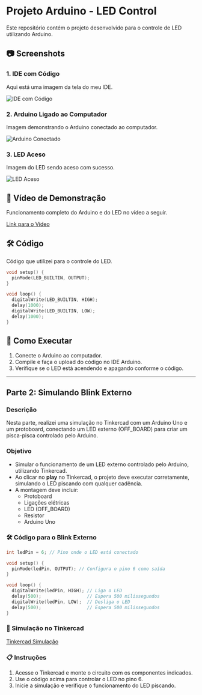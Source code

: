 # Projeto Arduino - LED Control

Este repositório contém o projeto desenvolvido para o controle de LED utilizando Arduino.

## 📷 Screenshots

### 1. IDE com Código
Aqui está uma imagem da tela do meu IDE.

![IDE com Código](/assets/codigo.png)

### 2. Arduino Ligado ao Computador
Imagem demonstrando o Arduino conectado ao computador.

![Arduino Conectado](assets/cabo.jpeg)

### 3. LED Aceso
Imagem do LED sendo aceso com sucesso.

![LED Aceso](assets/led.jpeg)

## 🎥 Vídeo de Demonstração
Funcionamento completo do Arduino e do LED no vídeo a seguir.

[Link para o Vídeo](assets/video.mp4)

## 🛠️ Código

Código que utilizei para o controle do LED.

```cpp
void setup() {
  pinMode(LED_BUILTIN, OUTPUT);
}

void loop() {
  digitalWrite(LED_BUILTIN, HIGH);  
  delay(1000);                      
  digitalWrite(LED_BUILTIN, LOW);   
  delay(1000);                      
}
```

## 🚀 Como Executar

1. Conecte o Arduino ao computador.
2. Compile e faça o upload do código no IDE Arduino.
3. Verifique se o LED está acendendo e apagando conforme o código.

---

## Parte 2: Simulando Blink Externo

### Descrição

Nesta parte, realizei uma simulação no Tinkercad com um Arduino Uno e um protoboard, conectando um LED externo (OFF_BOARD) para criar um pisca-pisca controlado pelo Arduino. 

### Objetivo

- Simular o funcionamento de um LED externo controlado pelo Arduino, utilizando Tinkercad.
- Ao clicar no **play** no Tinkercad, o projeto deve executar corretamente, simulando o LED piscando com qualquer cadência.
- A montagem deve incluir:
  - Protoboard
  - Ligações elétricas
  - LED (OFF_BOARD)
  - Resistor
  - Arduino Uno

### 🛠️ Código para o Blink Externo

```cpp
int ledPin = 6; // Pino onde o LED está conectado

void setup() {
  pinMode(ledPin, OUTPUT); // Configura o pino 6 como saída
}

void loop() {
  digitalWrite(ledPin, HIGH); // Liga o LED
  delay(500);                 // Espera 500 milissegundos
  digitalWrite(ledPin, LOW);  // Desliga o LED
  delay(500);                 // Espera 500 milissegundos
}
```

### 🎥 Simulação no Tinkercad

[Tinkercad Simulação](https://www.tinkercad.com/things/f4UbGFhrSkU-pisca-pisca-ponderada?sharecode=SCBV4frkBzzoMGeRryf0DI8N6RjLT-6B1Zu8GtLbb-A)

### 📋 Instruções

1. Acesse o Tinkercad e monte o circuito com os componentes indicados.
2. Use o código acima para controlar o LED no pino 6.
3. Inicie a simulação e verifique o funcionamento do LED piscando.

